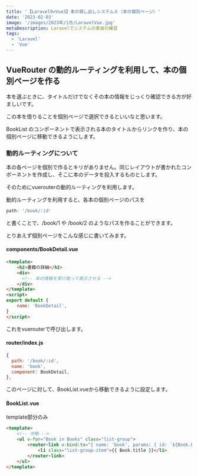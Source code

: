 ```yaml
---
title: '【Laravel9×Vue3】本の貸し出しシステム６（本の個別ページ）'
date: '2023-02-03'
image: '/images/2023年/1月/LaravelVue.jpg'
metaDescription: Laravelでシステムの実装の練習
tags:
  - 'Laravel'
  - 'Vue'
---
```


## VueRouter の動的ルーティングを利用して、本の個別ページを作る

本を選ぶときに、タイトルだけでなくその本の情報をじっくり確認できる方が好ましいです。

この本を借りることを個別ページで選択できるといいなと思います。

BookList のコンポーネントで表示される本のタイトルからリンクを作り、本の個別ページに移動できるようにします。

### 動的ルーティングについて

本の各ページを個別で作るとキリがありません。同じレイアウトが書かれたコンポーネントを作成し、そこに本のデータを投入するものとします。

そのためにvuerouterの<red>動的ルーティング</red>を利用します。

動的ルーティングを利用すると、各本の個別ページのパスを

```javascript
path: '/book/:id'
```

と書くことで、/book/1 や /book/2 のようなパスを作ることができます。

とりあえず個別ページをこんな感じに書いてみます。

#### components/BookDetail.vue
```html
<template>
    <h2>書籍の詳細</h2>
    <div>
      <!-- 本の情報を受け取って表示させる -->
    </div>
</template>
<script>
export default {
    name: 'BookDetail',
}
</script>
```

これをvuerouterで呼び出します。

#### router/index.js

```javascript
{
  path: '/book/:id',
  name: 'book',
  component: BookDetail,
},
```

このページに対して、BookList.vueから移動できるように設定します。


#### BookList.vue
<bold>template部分のみ</bold>

```html
<template>
    <!-- 中略 -->
    <ul v-for="Book in Books" class="list-group">
        <router-link v-bind:to="{ name: 'book', params: { id: `${Book.book_id}`}}">
            <li class="list-group-item">{{ Book.title }}</li>
        </router-link>
    </ul>
</template>
```

